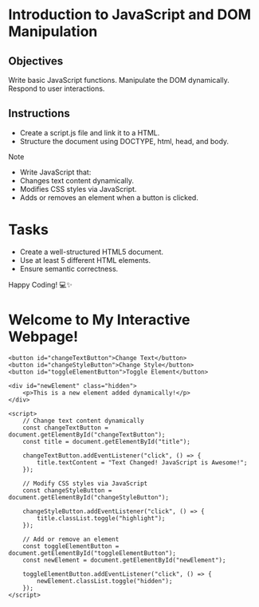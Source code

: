# Introduction to JavaScript and DOM Manipulation

## Objectives

Write basic JavaScript functions.
Manipulate the DOM dynamically.
Respond to user interactions.

## Instructions

- Create a script.js file and link it to a HTML.
- Structure the document using DOCTYPE, html, head, and body.

>[!NOTE]
>  - Write JavaScript that:
>  - Changes text content dynamically.
>  - Modifies CSS styles via JavaScript.
>  - Adds or removes an element when a button is clicked.


# Tasks
- Create a well-structured HTML5 document.
- Use at least 5 different HTML elements.
- Ensure semantic correctness.

Happy Coding! 💻✨


<!DOCTYPE html>
<html lang="en">
<head>
    <meta charset="UTF-8">
    <meta name="viewport" content="width=device-width, initial-scale=1.0">
    <title>Interactive Webpage</title>
    <style>
        .hidden {
            display: none;
        }
        .highlight {
            color: red;
            font-weight: bold;
        }
    </style>
</head>
<body>
    <h1 id="title">Welcome to My Interactive Webpage!</h1>
    
    <button id="changeTextButton">Change Text</button>
    <button id="changeStyleButton">Change Style</button>
    <button id="toggleElementButton">Toggle Element</button>

    <div id="newElement" class="hidden">
        <p>This is a new element added dynamically!</p>
    </div>

    <script>
        // Change text content dynamically
        const changeTextButton = document.getElementById("changeTextButton");
        const title = document.getElementById("title");

        changeTextButton.addEventListener("click", () => {
            title.textContent = "Text Changed! JavaScript is Awesome!";
        });

        // Modify CSS styles via JavaScript
        const changeStyleButton = document.getElementById("changeStyleButton");

        changeStyleButton.addEventListener("click", () => {
            title.classList.toggle("highlight");
        });

        // Add or remove an element
        const toggleElementButton = document.getElementById("toggleElementButton");
        const newElement = document.getElementById("newElement");

        toggleElementButton.addEventListener("click", () => {
            newElement.classList.toggle("hidden");
        });
    </script>
</body>
</html>

